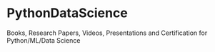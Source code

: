 # PythonDataScience
Books, Research Papers, Videos, Presentations and Certification for Python/ML/Data Science
